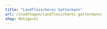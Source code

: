 ```yaml
---
title: "Landfleischerei Gattermann"
url: /stadthagen/landfleischerei-gattermann/
shop: Metzgerei
---
```

